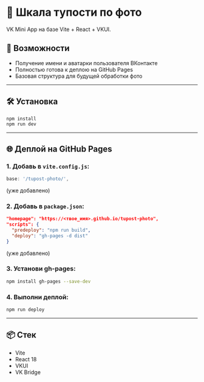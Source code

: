 # 🧠 Шкала тупости по фото

VK Mini App на базе Vite + React + VKUI.

## 🚀 Возможности

- Получение имени и аватарки пользователя ВКонтакте
- Полностью готова к деплою на GitHub Pages
- Базовая структура для будущей обработки фото

---

## 🛠 Установка

```bash
npm install
npm run dev
```

---

## 🌐 Деплой на GitHub Pages

### 1. Добавь в `vite.config.js`:

```js
base: '/tupost-photo/',
```

(уже добавлено)

### 2. Добавь в `package.json`:

```json
"homepage": "https://<твое_имя>.github.io/tupost-photo",
"scripts": {
  "predeploy": "npm run build",
  "deploy": "gh-pages -d dist"
}
```

(уже добавлено)

### 3. Установи gh-pages:

```bash
npm install gh-pages --save-dev
```

### 4. Выполни деплой:

```bash
npm run deploy
```

---

## 📦 Стек

- Vite
- React 18
- VKUI
- VK Bridge
